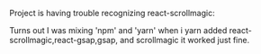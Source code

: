 Project is having trouble recognizing react-scrollmagic:

Turns out I was mixing 'npm' and 'yarn' when i yarn added react-scrollmagic,react-gsap,gsap, and scrollmagic it worked just fine.
